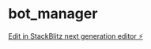 # bot_manager

[Edit in StackBlitz next generation editor ⚡️](https://stackblitz.com/~/github.com/jakegrepo/bot_manager)